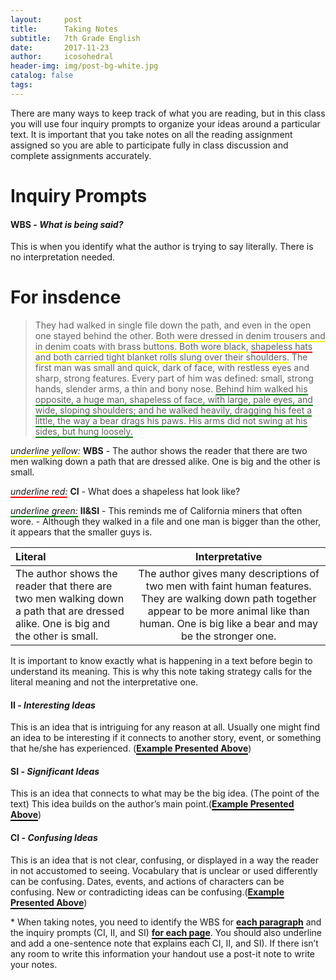 ```yaml
---
layout:     post
title:      Taking Notes
subtitle:   7th Grade English
date:       2017-11-23
author:     icosohedral
header-img: img/post-bg-white.jpg
catalog: false
tags:
---
```


There are many ways to keep track of what you are reading, but in this class you will use four inquiry prompts to organize your ideas around a particular text. It is important that you take notes on all the reading assignment assigned so you are able to participate fully in class discussion and complete assignments accurately. 

# **Inquiry Prompts** #

#### **WBS - *What is being said?*** ####
This is when you identify what the author is trying to say literally. There is no interpretation needed. 

# For insdence #

>They had walked in single file down the path, and even in the open one stayed behind the other. <span style="border-bottom:2px solid yellow;"> Both were dressed in denim trousers and in denim coats with brass buttons. Both wore black,</span> <span style="border-bottom:2px solid red;">shapeless hats</span> <span style="border-bottom:2px solid yellow;"> and both carried tight blanket rolls slung over their shoulders.</span> The first man was small and quick, dark of face, with restless eyes and sharp, strong features. Every part of him was defined: small, strong hands, slender arms, a thin and bony nose. <span style="border-bottom:2px solid green;">Behind him walked his opposite, a huge man, shapeless of face, with large, pale eyes, and wide, sloping shoulders; and he walked heavily, dragging his feet a little, the way a bear drags his paws. His arms did not swing at his sides, but hung loosely.</span>

*<span style="border-bottom:2px solid yellow;">underline yellow:</span>* **WBS**
\- The author shows the reader that there are two men walking down a path that are dressed alike. One is big and the other is small.

*<span style="border-bottom:2px solid red;">underline red:</span>* **CI**
\- What does a shapeless hat look like?

*<span style="border-bottom:2px solid green;">underline green:</span>* **II&SI** 
\- This reminds me of California miners that often wore.
\- Although they walked in a file and one man is bigger than	the other,	it appears that	the smaller guys is.

|Literal | Interpretative|
| :--- | :----: |
|The author shows the reader that there are two men walking down a path that are dressed alike. One is big and the other is small. | The author gives many descriptions of two men with faint human features. They are walking down path together appear to be more animal like than human. One is big like a bear and may be the stronger one. |

It is important to know exactly what is happening in a text before begin to understand its meaning. This is why this note taking strategy calls for the literal meaning and not the interpretative one. 

#### **II - *Interesting Ideas*** ####
This is an idea that is intriguing for any reason at all. Usually one might find an idea to be interesting if it connects to another story, event, or something that he/she has experienced. (**<span style="border-bottom:2px solid black;">Example Presented Above</span>**)

#### **SI - *Significant Ideas*** ####
This is an idea that connects to what may be the big idea. (The point of the text) This idea builds on the author’s main point.(**<span style="border-bottom:2px solid black;">Example Presented Above</span>**)

#### **CI - *Confusing Ideas*** ####
This is an idea that is not clear, confusing, or displayed in a way the reader in not accustomed to seeing. Vocabulary that is unclear or used differently can be confusing. Dates, events, and actions of characters can be confusing. New or contradicting ideas can be confusing.(**<span style="border-bottom:2px solid black;">Example Presented Above</span>**)

\* When taking notes, you need to identify the WBS for **<span style="border-bottom:2px solid black;">each paragraph</span>** and the inquiry prompts (CI, II, and SI) **<span style="border-bottom:2px solid black;">for each page</span>**. You should also underline and add a one-sentence note that explains each CI, II, and SI). If there isn’t any room to write this information your handout use a post-it note to write your notes. 
